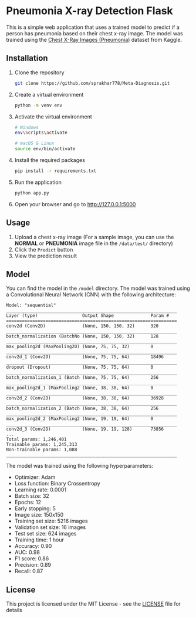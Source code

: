 # Pneumonia X-ray Detection Flask

This is a simple web application that uses a trained model to predict if a person has pneumonia based on their chest x-ray image. The model was trained using the [Chest X-Ray Images (Pneumonia)](https://www.kaggle.com/paultimothymooney/chest-xray-pneumonia) dataset from Kaggle.

## Installation

1. Clone the repository
    ```bash
    git clone https://github.com/sprakhar778/Meta-Diagnosis.git
    ```

2. Create a virtual environment
    ```bash
    python -m venv env
    ```

3. Activate the virtual environment
    ```bash
    # Windows
    env\Scripts\activate

    # macOS & Linux
    source env/bin/activate
    ```

4. Install the required packages
    ```bash
    pip install -r requirements.txt
    ```

5. Run the application
    ```bash
    python app.py
    ```

6. Open your browser and go to http://127.0.0.1:5000

## Usage

1. Upload a chest x-ray image (For a sample image, you can use the **NORMAL** or **PNEUMONIA** image file in the `/data/test/` directory)
2. Click the `Predict` button
3. View the prediction result

## Model

You can find the model in the `/model` directory. The model was trained using a Convolutional Neural Network (CNN) with the following architecture:

```
Model: "sequential"
_________________________________________________________________
Layer (type)                 Output Shape              Param #   
=================================================================
conv2d (Conv2D)              (None, 150, 150, 32)      320       
_________________________________________________________________
batch_normalization (BatchNo (None, 150, 150, 32)      128       
_________________________________________________________________
max_pooling2d (MaxPooling2D) (None, 75, 75, 32)        0         
_________________________________________________________________
conv2d_1 (Conv2D)            (None, 75, 75, 64)        18496     
_________________________________________________________________
dropout (Dropout)            (None, 75, 75, 64)        0         
_________________________________________________________________
batch_normalization_1 (Batch (None, 75, 75, 64)        256       
_________________________________________________________________
max_pooling2d_1 (MaxPooling2 (None, 38, 38, 64)        0         
_________________________________________________________________
conv2d_2 (Conv2D)            (None, 38, 38, 64)        36928     
_________________________________________________________________
batch_normalization_2 (Batch (None, 38, 38, 64)        256       
_________________________________________________________________
max_pooling2d_2 (MaxPooling2 (None, 19, 19, 64)        0         
_________________________________________________________________
conv2d_3 (Conv2D)            (None, 19, 19, 128)       73856     
...
Total params: 1,246,401
Trainable params: 1,245,313
Non-trainable params: 1,088
_________________________________________________________________
```

The model was trained using the following hyperparameters:

- Optimizer: Adam
- Loss function: Binary Crossentropy
- Learning rate: 0.0001
- Batch size: 32
- Epochs: 12
- Early stopping: 5
- Image size: 150x150
- Training set size: 5216 images
- Validation set size: 16 images
- Test set size: 624 images
- Training time: 1 hour
- Accuracy: 0.90
- AUC: 0.98
- F1 score: 0.86
- Precision: 0.89
- Recall: 0.87

## License

This project is licensed under the MIT License - see the [LICENSE](LICENSE) file for details

